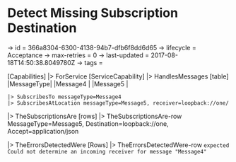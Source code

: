 # Detect Missing Subscription Destination

-> id = 366a8304-6300-4138-94b7-dfb6f8dd6d65
-> lifecycle = Acceptance
-> max-retries = 0
-> last-updated = 2017-08-18T14:50:38.8049780Z
-> tags = 

[Capabilities]
|> ForService
    [ServiceCapability]
    |> HandlesMessages
        [table]
        |MessageType|
        |Message4   |
        |Message5   |

    |> SubscribesTo messageType=Message4
    |> SubscribesAtLocation messageType=Message5, receiver=loopback://one/

|> TheSubscriptionsAre
    [rows]
    |> TheSubscriptionsAre-row MessageType=Message5, Destination=loopback://one, Accept=application/json

|> TheErrorsDetectedWere
    [Rows]
    |> TheErrorsDetectedWere-row
    ``` expected
    Could not determine an incoming receiver for message "Message4"
    ```


~~~
